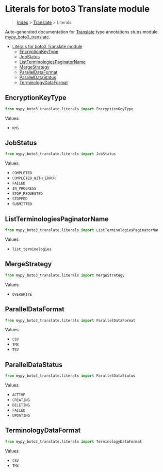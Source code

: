 # Literals for boto3 Translate module

> [Index](..) > [Translate](.) > Literals

Auto-generated documentation for
[Translate](https://boto3.amazonaws.com/v1/documentation/api/latest/reference/services/translate.html#Translate)
type annotations stubs module
[mypy_boto3_translate](https://pypi.org/project/mypy-boto3-translate/).

- [Literals for boto3 Translate module](#literals-for-boto3-translate-module)
  - [EncryptionKeyType](#encryptionkeytype)
  - [JobStatus](#jobstatus)
  - [ListTerminologiesPaginatorName](#listterminologiespaginatorname)
  - [MergeStrategy](#mergestrategy)
  - [ParallelDataFormat](#paralleldataformat)
  - [ParallelDataStatus](#paralleldatastatus)
  - [TerminologyDataFormat](#terminologydataformat)

## EncryptionKeyType

```python
from mypy_boto3_translate.literals import EncryptionKeyType
```

Values:

- `KMS`

## JobStatus

```python
from mypy_boto3_translate.literals import JobStatus
```

Values:

- `COMPLETED`
- `COMPLETED_WITH_ERROR`
- `FAILED`
- `IN_PROGRESS`
- `STOP_REQUESTED`
- `STOPPED`
- `SUBMITTED`

## ListTerminologiesPaginatorName

```python
from mypy_boto3_translate.literals import ListTerminologiesPaginatorName
```

Values:

- `list_terminologies`

## MergeStrategy

```python
from mypy_boto3_translate.literals import MergeStrategy
```

Values:

- `OVERWRITE`

## ParallelDataFormat

```python
from mypy_boto3_translate.literals import ParallelDataFormat
```

Values:

- `CSV`
- `TMX`
- `TSV`

## ParallelDataStatus

```python
from mypy_boto3_translate.literals import ParallelDataStatus
```

Values:

- `ACTIVE`
- `CREATING`
- `DELETING`
- `FAILED`
- `UPDATING`

## TerminologyDataFormat

```python
from mypy_boto3_translate.literals import TerminologyDataFormat
```

Values:

- `CSV`
- `TMX`
